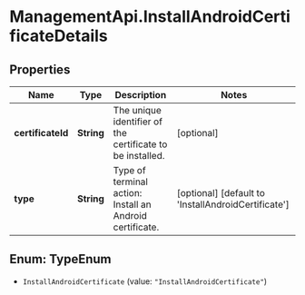# ManagementApi.InstallAndroidCertificateDetails

## Properties

Name | Type | Description | Notes
------------ | ------------- | ------------- | -------------
**certificateId** | **String** | The unique identifier of the certificate to be installed. | [optional] 
**type** | **String** | Type of terminal action: Install an Android certificate. | [optional] [default to &#39;InstallAndroidCertificate&#39;]



## Enum: TypeEnum


* `InstallAndroidCertificate` (value: `"InstallAndroidCertificate"`)




